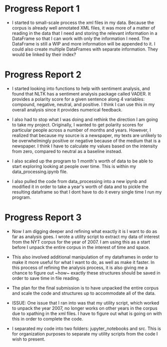 <!-- Progress Report Information Goes Here -->
# Progress Report 1
- I started to small-scale process the xml files in my data. Because the corpus is already well annotated XML files, it was more of a matter of reading in the data that I need and storing the relevant information in a DataFrame so that I can work with only the information I need. The DataFrame is still a WIP and more information will be appended to it. I could also create multiple DataFrames with separate information. They would be linked by their index?

# Progress Report 2
- I started looking into functions to help with sentiment analysis, and found that NLTK has a sentiment analysis package called VADER. It provides a polarity score for a given sentence along 4 variables: compound, negative, neutral, and positive. I think I can use this in my overall analysis since it provides numerical feedback.  

- I also had to stop what I was doing and rethink the direction I am going to take my project. Originally, I wanted to get polarity scores for particular people across a number of months and years. However, I realized that because my source is a newspaper, my texts are unlikely to be overwhelmingly positive or negative because of the medium that is a newspaper. I think I have to calculate my values based on the intensity from zero, compared to neutral as a baseline instead.

- I also scaled up the program to 1 month's worth of data to be able to start exploring looking at people over time. This is within my data_processing.ipynb file.

- I also pulled the code from data_processing into a new ipynb and modified it in order to take a year's worth of data and to pickle the resulting dataframe so that I dont have to do it every single time I run my program.

# Progress Report 3
- Now I am digging deeper and refining what exactly it is I want to do as far as analysis goes. I wrote a utility script to extract my data of interest from the NYT corpus for the year of 2007. I am using this as a start before I unpack the entire corpus in the interest of time and space.

- This also involved additional manipulation of my dataframes in order to make it more useful for what I want to do, as well as make it faster. In this process of refining the analysis process, it is also giving me a chance to figure out ~how~ exactly these structures should be saved in order to save time in file reading.

- The plan for the final submission is to have unpacked the entire corpus and scale the code and structures up to accommodate all of the data.

- ISSUE: One issue that I ran into was that my utility script, which worked to unpack the year 2007, no longer works on other years in the corpus due to xpathing in the xml files. I have to figure out what is going on with this in order to complete the code.

- I separated my code into two folders: jupyter_notebooks and src. This is for organization purposes to separate my utility scripts from the code I wish to present.
